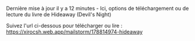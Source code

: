 Dernière mise à jour il y a 12 minutes - Ici, options de téléchargement ou de lecture du livre de Hideaway (Devil's Night)

Suivez l'url ci-dessous pour télécharger ou lire : https://xirocsh.web.app/mailstorm/178814974-hideaway
